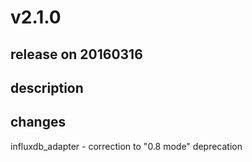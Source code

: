 # v2.1.0

## release on 20160316

## description

## changes

influxdb_adapter - correction to "0.8 mode" deprecation

